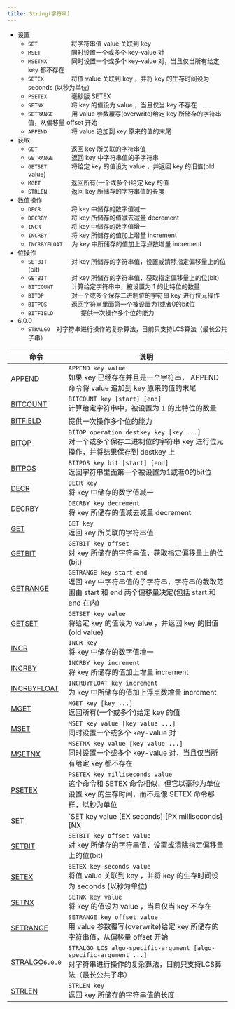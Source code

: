```yaml
---
title: String(字符串)
---
```


* 设置
    * `SET`&emsp;&emsp;&emsp;&emsp;&emsp;&ensp;将字符串值 value 关联到 key
    * `MSET`&emsp;&emsp;&emsp;&emsp;&emsp;同时设置一个或多个 key-value 对
    * `MSETNX`&emsp;&emsp;&emsp;&emsp;同时设置一个或多个 key-value 对，当且仅当所有给定 key 都不存在
    * `SETEX`&emsp;&emsp;&emsp;&emsp;&ensp;将值 value 关联到 key ，并将 key 的生存时间设为 seconds (以秒为单位)
    * `PSETEX`&emsp;&emsp;&emsp;&emsp;毫秒版 SETEX
    * `SETNX`&emsp;&emsp;&emsp;&emsp;&ensp;将 key 的值设为 value ，当且仅当 key 不存在
    * `SETRANGE`&emsp;&emsp;&emsp;用 value 参数覆写(overwrite)给定 key 所储存的字符串值，从偏移量 offset 开始
    * `APPEND`&emsp;&emsp;&emsp;&emsp;将 value 追加到 key 原来的值的末尾
* 获取
    * `GET`&emsp;&emsp;&emsp;&emsp;&emsp;&ensp;返回 key 所关联的字符串值
    * `GETRANGE`&emsp;&emsp;&emsp;返回 key 中字符串值的子字符串
    * `GETSET`&emsp;&emsp;&emsp;&emsp;将给定 key 的值设为 value ，并返回 key 的旧值(old value)
    * `MGET`&emsp;&emsp;&emsp;&emsp;&emsp;返回所有(一个或多个)给定 key 的值
    * `STRLEN`&emsp;&emsp;&emsp;&emsp;返回 key 所储存的字符串值的长度
* 数值操作
    * `DECR`&emsp;&emsp;&emsp;&emsp;&emsp;将 key 中储存的数字值减一
    * `DECRBY`&emsp;&emsp;&emsp;&emsp;将 key 所储存的值减去减量 decrement
    * `INCR`&emsp;&emsp;&emsp;&emsp;&emsp;将 key 中储存的数字值增一
    * `INCRBY`&emsp;&emsp;&emsp;&emsp;将 key 所储存的值加上增量 increment
    * `INCRBYFLOAT`&emsp;&ensp;为 key 中所储存的值加上浮点数增量 increment
* 位操作
    * `SETBIT`&emsp;&emsp;&emsp;&emsp;对 key 所储存的字符串值，设置或清除指定偏移量上的位(bit)
    * `GETBIT`&emsp;&emsp;&emsp;&emsp;对 key 所储存的字符串值，获取指定偏移量上的位(bit)
    * `BITCOUNT`&emsp;&emsp;&emsp;计算给定字符串中，被设置为 1 的比特位的数量
    * `BITOP`&emsp;&emsp;&emsp;&emsp;&ensp;对一个或多个保存二进制位的字符串 key 进行位元操作
    * `BITPOS`&emsp;&emsp;&emsp;&emsp;返回字符串里面第一个被设置为1或者0的bit位
    * `BITFIELD`&emsp;&emsp;&emsp;&emsp;&ensp;提供一次操作多个位的能力
* 6.0.0
    * `STRALGO`&emsp;对字符串进行操作的复杂算法，目前只支持LCS算法（最长公共子串）

|  命令 | 说明 |
|  ----  | ---- |
| [APPEND](http://doc.redisfans.com/string/append.html) | `APPEND key value`<br>如果 key 已经存在并且是一个字符串， APPEND 命令将 value 追加到 key 原来的值的末尾 |
| [BITCOUNT](http://doc.redisfans.com/string/bitcount.html) | `BITCOUNT key [start] [end]`<br>计算给定字符串中，被设置为 1 的比特位的数量 |
| [BITFIELD](http://doc.redisfans.com/string/bitfield.html) | 提供一次操作多个位的能力 |
| [BITOP](http://doc.redisfans.com/string/bitop.html) | `BITOP operation destkey key [key ...]`<br>对一个或多个保存二进制位的字符串 key 进行位元操作，并将结果保存到 destkey 上|
| [BITPOS](http://doc.redisfans.com/string/bitpos.html) | `BITPOS key bit [start] [end]`<br>返回字符串里面第一个被设置为1或者0的bit位 |
| [DECR](http://doc.redisfans.com/string/decr.html) | `DECR key`<br>将 key 中储存的数字值减一 |
| [DECRBY](http://doc.redisfans.com/string/decrby.html) | `DECRBY key decrement`<br>将 key 所储存的值减去减量 decrement |
| [GET](http://doc.redisfans.com/string/get.html) | `GET key`<br>返回 key 所关联的字符串值 |
| [GETBIT](http://doc.redisfans.com/string/getbit.html) | `GETBIT key offset`<br>对 key 所储存的字符串值，获取指定偏移量上的位(bit) |
| [GETRANGE](http://doc.redisfans.com/string/getrange.html) | `GETRANGE key start end`<br>返回 key 中字符串值的子字符串，字符串的截取范围由 start 和 end 两个偏移量决定(包括 start 和 end 在内) |
| [GETSET](http://doc.redisfans.com/string/getset.html) | `GETSET key value`<br>将给定 key 的值设为 value ，并返回 key 的旧值(old value) |
| [INCR](http://doc.redisfans.com/string/incr.html) | `INCR key`<br>将 key 中储存的数字值增一 |
| [INCRBY](http://doc.redisfans.com/string/incrby.html) | `INCRBY key increment`<br>将 key 所储存的值加上增量 increment |
| [INCRBYFLOAT](http://doc.redisfans.com/string/incrbyfloat.html) | `INCRBYFLOAT key increment`<br>为 key 中所储存的值加上浮点数增量 increment |
| [MGET](http://doc.redisfans.com/string/mget.html) | `MGET key [key ...]`<br>返回所有(一个或多个)给定 key 的值 |
| [MSET](http://doc.redisfans.com/string/mset.html) | `MSET key value [key value ...]`<br>同时设置一个或多个 key-value 对 |
| [MSETNX](http://doc.redisfans.com/string/msetnx.html) | `MSETNX key value [key value ...]`<br>同时设置一个或多个 key-value 对，当且仅当所有给定 key 都不存在 |
| [PSETEX](http://doc.redisfans.com/string/psetex.html) | `PSETEX key milliseconds value`<br>这个命令和 SETEX 命令相似，但它以毫秒为单位设置 key 的生存时间，而不是像 SETEX 命令那样，以秒为单位 |
| [SET](http://doc.redisfans.com/string/set.html) | `SET key value [EX seconds] [PX milliseconds] [NX|XX]`<br>将字符串值 value 关联到 key |
| [SETBIT](http://doc.redisfans.com/string/setbit.html) | `SETBIT key offset value`<br>对 key 所储存的字符串值，设置或清除指定偏移量上的位(bit) |
| [SETEX](http://doc.redisfans.com/string/setex.html) | `SETEX key seconds value`<br>将值 value 关联到 key ，并将 key 的生存时间设为 seconds (以秒为单位) |
| [SETNX](http://doc.redisfans.com/string/setnx.html) | `SETNX key value`<br>将 key 的值设为 value ，当且仅当 key 不存在 |
| [SETRANGE](http://doc.redisfans.com/string/setrange.html) | `SETRANGE key offset value`<br>用 value 参数覆写(overwrite)给定 key 所储存的字符串值，从偏移量 offset 开始 |
| [STRALGO](https://redis.io/commands/stralgo)`6.0.0` | `STRALGO LCS algo-specific-argument [algo-specific-argument ...]`<br>对字符串进行操作的复杂算法，目前只支持LCS算法（最长公共子串） |
| [STRLEN](http://doc.redisfans.com/string/strlen.html) | `STRLEN key`<br>返回 key 所储存的字符串值的长度 |
